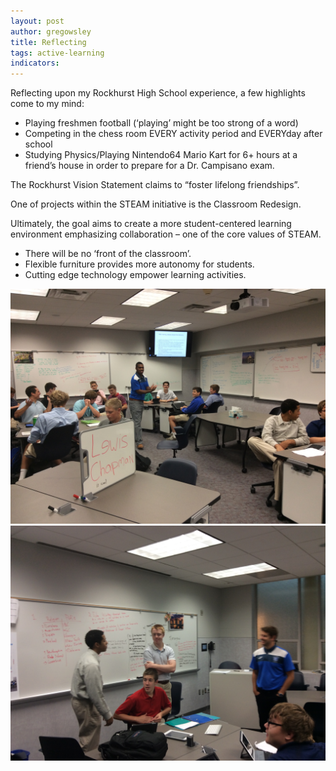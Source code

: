 ```yaml
---
layout: post
author: gregowsley
title: Reflecting
tags: active-learning
indicators: 
---
```

Reflecting upon my Rockhurst High School experience, a few highlights come to my mind:

 - Playing freshmen football (‘playing’ might be too strong of a word)
 - Competing in the chess room EVERY activity period and EVERYday after school
 - Studying Physics/Playing Nintendo64 Mario Kart for 6+ hours at a friend’s house in order to prepare for a Dr. Campisano exam.
 
The Rockhurst Vision Statement claims to “foster lifelong friendships”.
 
One of projects within the STEAM initiative is the Classroom Redesign.
 
Ultimately, the goal aims to create a more student-centered learning environment emphasizing collaboration – one of the core values of STEAM.
 
 - There will be no ‘front of the classroom’.
 - Flexible furniture provides more autonomy for students.
 - Cutting edge technology empower learning activities.
 
 <div class="flex-wrapper">
  <img src="/img/Room312.JPG">
  <img src="/img/StandingandSitting.JPG">
</div>

